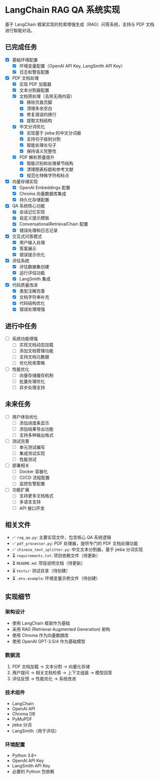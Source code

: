# LangChain RAG QA 系统实现

基于 LangChain 框架实现的检索增强生成（RAG）问答系统，支持与 PDF 文档进行智能对话。

## 已完成任务

- [x] 基础环境配置
  - [x] 环境变量配置（OpenAI API Key, LangSmith API Key）
  - [x] 日志和警告配置
- [x] PDF 文档处理
  - [x] 实现 PDF 加载器
  - [x] 文本分割器配置
  - [x] 文档预处理（去除无用内容）
    - [x] 移除页眉页脚
    - [x] 清理多余空白
    - [x] 修复错误的换行
    - [x] 提取文档结构
  - [x] 中文分词优化
    - [x] 实现基于 jieba 的中文分词器
    - [x] 支持句子级别分割
    - [x] 智能处理长句子
    - [x] 保持语义完整性
  - [x] PDF 解析质量提升
    - [x] 智能识别和处理章节结构
    - [x] 清理图表标题和参考文献
    - [x] 规范化特殊字符和标点
- [x] 向量存储实现
  - [x] OpenAI Embeddings 配置
  - [x] Chroma 向量数据库集成
  - [x] 持久化存储配置
- [x] QA 系统核心功能
  - [x] 会话记忆实现
  - [x] 自定义提示模板
  - [x] ConversationalRetrievalChain 配置
  - [x] 错误处理和日志记录
- [x] 交互式问答模式
  - [x] 用户输入处理
  - [x] 答案展示
  - [x] 错误提示优化
- [x] 评估系统
  - [x] 评估数据集创建
  - [x] 运行评估功能
  - [x] LangSmith 集成
- [x] 代码质量改进
  - [x] 类型注解完善
  - [x] 文档字符串补充
  - [x] 代码结构优化
  - [x] 错误处理增强

## 进行中任务

- [ ] 系统功能增强
  - [ ] 实现文档动态加载
  - [ ] 添加文档管理功能
  - [ ] 支持文档元数据
  - [ ] 优化检索策略
- [ ] 性能优化
  - [ ] 向量存储缓存机制
  - [ ] 批量处理优化
  - [ ] 异步处理支持

## 未来任务

- [ ] 用户体验优化
  - [ ] 添加进度条显示
  - [ ] 添加结果导出功能
  - [ ] 支持多种输出格式
- [ ] 测试完善
  - [ ] 单元测试编写
  - [ ] 集成测试实现
  - [ ] 性能测试
- [ ] 部署相关
  - [ ] Docker 容器化
  - [ ] CI/CD 流程配置
  - [ ] 监控告警配置
- [ ] 功能扩展
  - [ ] 支持更多文档格式
  - [ ] 多语言支持
  - [ ] API 接口开发

## 相关文件

- ✅ `rag_qa.py`: 主要实现文件，包含核心 QA 系统逻辑
- ✅ `pdf_processor.py`: PDF 处理器，提供专门的 PDF 文档处理功能
- ✅ `chinese_text_splitter.py`: 中文文本分割器，基于 jieba 分词实现
- ⏳ `requirements.txt`: 项目依赖文件（待更新）
- ⏳ `README.md`: 项目说明文档（待更新）
- ⏳ `tests/`: 测试目录（待创建）
- ⏳ `.env.example`: 环境变量示例文件（待创建）

## 实现细节

### 架构设计
- 使用 LangChain 框架作为基础
- 采用 RAG (Retrieval-Augmented Generation) 架构
- 使用 Chroma 作为向量数据库
- 使用 OpenAI GPT-3.5/4 作为基础模型

### 数据流
1. PDF 文档加载 → 文本分割 → 向量化存储
2. 用户提问 → 相关文档检索 → 上下文组装 → 模型回答
3. 评估反馈 → 性能优化 → 系统改进

### 技术组件
- LangChain
- OpenAI API
- Chroma DB
- PyMuPDF
- jieba 分词
- LangSmith（用于评估）

### 环境配置
- Python 3.8+
- OpenAI API Key
- LangSmith API Key
- 必要的 Python 包依赖
